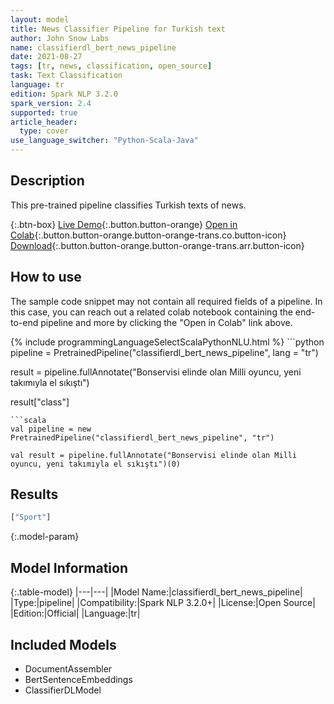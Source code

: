 ```yaml
---
layout: model
title: News Classifier Pipeline for Turkish text
author: John Snow Labs
name: classifierdl_bert_news_pipeline
date: 2021-08-27
tags: [tr, news, classification, open_source]
task: Text Classification
language: tr
edition: Spark NLP 3.2.0
spark_version: 2.4
supported: true
article_header:
  type: cover
use_language_switcher: "Python-Scala-Java"
---
```


## Description

This pre-trained pipeline classifies Turkish texts of news.

{:.btn-box}
[Live Demo](https://demo.johnsnowlabs.com/public/CLASSIFICATION_TR_NEWS/){:.button.button-orange}
[Open in Colab](https://colab.research.google.com/github/JohnSnowLabs/spark-nlp-workshop/blob/master/tutorials/streamlit_notebooks/CLASSIFICATION_TR_NEWS.ipynb){:.button.button-orange.button-orange-trans.co.button-icon}
[Download](https://s3.amazonaws.com/auxdata.johnsnowlabs.com/public/models/classifierdl_bert_news_pipeline_tr_3.2.0_2.4_1630061137177.zip){:.button.button-orange.button-orange-trans.arr.button-icon}

## How to use

The sample code snippet may not contain all required fields of a pipeline. In this case, you can reach out a related colab notebook containing the end-to-end pipeline and more by clicking the "Open in Colab" link above.




<div class="tabs-box" markdown="1">
{% include programmingLanguageSelectScalaPythonNLU.html %}
```python
pipeline = PretrainedPipeline("classifierdl_bert_news_pipeline", lang = "tr")

result = pipeline.fullAnnotate("Bonservisi elinde olan Milli oyuncu, yeni takımıyla el sıkıştı")

result["class"]
```
```scala
val pipeline = new PretrainedPipeline("classifierdl_bert_news_pipeline", "tr")

val result = pipeline.fullAnnotate("Bonservisi elinde olan Milli oyuncu, yeni takımıyla el sıkıştı")(0)
```
</div>

## Results

```bash
["Sport"]
```

{:.model-param}
## Model Information

{:.table-model}
|---|---|
|Model Name:|classifierdl_bert_news_pipeline|
|Type:|pipeline|
|Compatibility:|Spark NLP 3.2.0+|
|License:|Open Source|
|Edition:|Official|
|Language:|tr|

## Included Models

- DocumentAssembler
- BertSentenceEmbeddings
- ClassifierDLModel